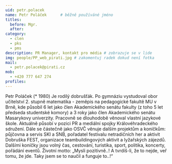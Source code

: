 ```yaml
---
uid: petr.polacek
name: Petr Poláček  	# běžně používáné jméno
titles:
  before: Mgr.
  after:
category:
  - clen
  - pks
  - pms
description: PR Manager, kontakt pro média # zobrazuje se v lide
img: people/PP_web_pirati.jpg # zakomentuj radek dokud není fotka
mail:
  - petr.polacek@pirati.cz
mob:
  - +420 777 647 274
profiles:
---
```


Petr Poláček (* 1980) Je rodilý dobrušťák. Po gymnáziu vystudoval obor učitelství 2. stupně matematika - zeměpis na pedagogické fakultě MU v Brně, kde působil 6 let jako člen Akademického senátu fakulty (z toho 5 let předseda studentské komory) a 3 roky jako člen Akademického senátu Masarykovy univerzity. Pracovně se dlouhodobě věnoval vlastní jazykové škole. Aktuálně působí v pozici PR a mediální spojky Královéhradeckého sdružení. Dále se částečně jako OSVČ věnuje dalším projektům a koníčkům: půjčovna a servis SKI a SNB, pořadatel festivalu netradičních her a aktivit Dobruška FEST, organizace teambuildingových aktivit a lyžařských zájezdů. Dalšími koníčky jsou volný čas, cestování, turistika, sport, politika, koncerty, pořádání eventů. Životní motto: „Mysli pozitivně..! A tvrdíš-li, že to nejde, veř tomu, že jde. Taky jsem se to naučil a funguje to..!“
